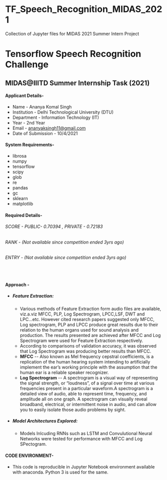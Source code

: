 # TF_Speech_Recognition_MIDAS_2021
Collection of Jupyter files for MIDAS 2021 Summer Intern Project
# Tensorflow Speech Recognition Challenge
## MIDAS@IIITD Summer Internship Task (2021)


#### Applicant Details-
- Name - Ananya Komal Singh 
- Institution - Delhi Technological University (DTU)
- Department - Information Technology (IT)
- Year - 2nd Year
- Email - ananyaksingh11@gmail.com
- Date of Submission - 10/4/2021
#### System Requirements-
- librosa 
- numpy
- tensorflow
- scipy
- glob
- re
- pandas 
- gc
- sklearn
- matplotlib

#### Required Details-

######  SCORE - PUBLIC- 0.70394 , PRIVATE - 0.72183
###### *RANK* - (Not available since competition ended 3yrs ago)
###### *ENTRY* - (Not available since competition ended 3yrs ago)

&nbsp;

#### Approach -
- ##### *Feature Extraction*:
    -  Various methods of Feature Extraction form audio files are available, viz.a.viz MFCC, PLP, Log Spectrogram, LPCC,LSF, DWT and LPC...etc. However cited research papers suggested only MFCC, Log spectrogram, PLP and LPCC produce great results due to their relation to the human organs used for sound analysis and production. The results presented are achieved after MFCC and Log Spectrogram were used for Feature Extraction respectively. 
    -  According to comparisons of validation accuracy, it was observed that Log Spectrogram was producing better results than MFCC.
    -  **MFCC** -- Also known as Mel frequency cepstral coefficients, is a replication of the human hearing system intending to artificially implement the ear’s working principle with the assumption that the human ear is a reliable speaker recognizer.
    -  **Log Spectrogram** -- A spectrogram is a visual way of representing the signal strength, or “loudness”, of a signal over time at various frequencies present in a particular waveform.A spectrogram is a detailed view of audio, able to represent time, frequency, and amplitude all on one graph. A spectrogram can visually reveal broadband, electrical, or intermittent noise in audio, and can allow you to easily isolate those audio problems by sight.
- ##### *Model Architectures Explored*:
    -  Models Inlcuding RNNs such as LSTM and Convulutional Neural Networks were tested for performance with MFCC and Log SPectogram.

   
#### CODE ENVIRONMENT-
- This code is reproducible in Jupyter Notebook environment available with anaconda. Python 3 is used for the same.




